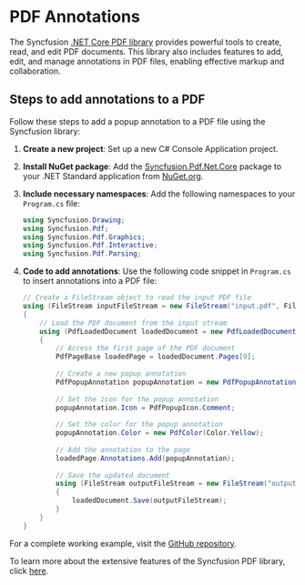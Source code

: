 # PDF Annotations

The Syncfusion [.NET Core PDF library](https://www.syncfusion.com/document-processing/pdf-framework/net-core/pdf-library) provides powerful tools to create, read, and edit PDF documents. This library also includes features to add, edit, and manage annotations in PDF files, enabling effective markup and collaboration.

## Steps to add annotations to a PDF

Follow these steps to add a popup annotation to a PDF file using the Syncfusion library:

1. **Create a new project**: Set up a new C# Console Application project.

2. **Install NuGet package**: Add the [Syncfusion.Pdf.Net.Core](https://www.nuget.org/packages/Syncfusion.Pdf.Net.Core/) package to your .NET Standard application from [NuGet.org](https://www.nuget.org/).

3. **Include necessary namespaces**: Add the following namespaces to your `Program.cs` file:

   ```csharp
   using Syncfusion.Drawing;
   using Syncfusion.Pdf;
   using Syncfusion.Pdf.Graphics;
   using Syncfusion.Pdf.Interactive;
   using Syncfusion.Pdf.Parsing;
   ```

4. **Code to add annotations**: Use the following code snippet in `Program.cs` to insert annotations into a PDF file:

   ```csharp
   // Create a FileStream object to read the input PDF file
   using (FileStream inputFileStream = new FileStream("input.pdf", FileMode.Open, FileAccess.Read))
   {
       // Load the PDF document from the input stream
       using (PdfLoadedDocument loadedDocument = new PdfLoadedDocument(inputFileStream))
       {
           // Access the first page of the PDF document
           PdfPageBase loadedPage = loadedDocument.Pages[0];
           
           // Create a new popup annotation
           PdfPopupAnnotation popupAnnotation = new PdfPopupAnnotation(new RectangleF(100, 100, 20, 20), "Comment");
           
           // Set the icon for the popup annotation
           popupAnnotation.Icon = PdfPopupIcon.Comment;
           
           // Set the color for the popup annotation
           popupAnnotation.Color = new PdfColor(Color.Yellow);
           
           // Add the annotation to the page
           loadedPage.Annotations.Add(popupAnnotation);
           
           // Save the updated document
           using (FileStream outputFileStream = new FileStream("output.pdf", FileMode.Create, FileAccess.Write))
           {
               loadedDocument.Save(outputFileStream);
           }
       }
   }
   ```

For a complete working example, visit the [GitHub repository](https://github.com/SyncfusionExamples/PDF-Examples/tree/master/Annotation/Add-a-popup-annotation-to-an-existing-PDF-document/.NET).

To learn more about the extensive features of the Syncfusion PDF library, click [here](https://www.syncfusion.com/document-processing/pdf-framework/net-core).